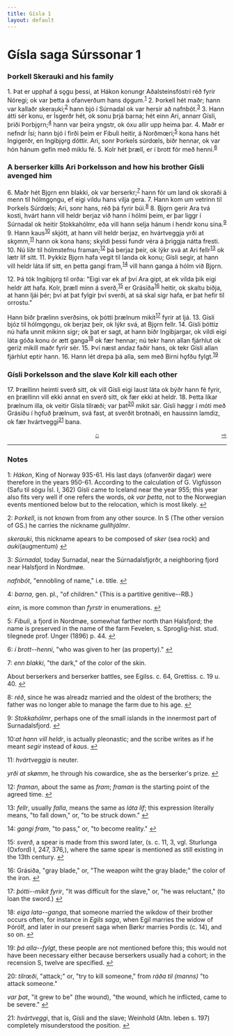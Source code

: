 ```yaml
---
title: Gísla 1
layout: default
---
```


# Gísla saga Súrssonar 1

### Þorkell Skerauki and his family

1\. Þat er upphaf á s&#x1EB;gu þessi, at Hákon konungr Aðalsteinsfóstri réð fyrir Nóregi; ok var þetta á ofanverðum hans d&#x1EB;gum.<sup id="a1">[1](#myfootnote1)</sup> 2. Þorkell hét maðr; hann var kallaðr skerauki;<sup id="a2">[2](#myfootnote2)</sup> hann bjó í Súrnadal ok var hersir að nafnbót.<sup id="a3">[3](#myfootnote3)</sup> 3. Hann átti sér konu, er Ísgerðr hét, ok sonu þrjá barna; hét einn Ari, annarr Gísli, þriði Þorbj&#x1EB;rn;<sup id="a4">[4](#myfootnote4)</sup> hann var þeira yngstr, ok óxu allir upp heima þar. 4. Maðr er nefndr Ísi; hann bjó í firði þeim er Fibuli heitir, á Norðm&oelig;ri;<sup id="a5">[5](#myfootnote5)</sup> kona hans hét Ingigerðr, en Ingibj&#x1EB;rg dóttir. Ari, sonr Þorkels súrd&oelig;ls, biðr hennar, ok var hón hánum gefin með miklu fé. 5. Kolr hét þræll, er í brott fór með henni.<sup id="a6">[6](#myfootnote6)</sup>

### A berserker kills Ari Þorkelsson and how his brother Gísli avenged him

6\. Maðr hét Bj&#x1EB;rn enn blakki, ok var berserkr;<sup id="a7">[7](#myfootnote7)</sup> hann fór um land ok skoraði á menn til hólmg&#x1EB;ngu, ef eigi vildu hans vilja gera. 7. Hann kom um vetrinn til Þorkels Súrd&oelig;ls; Ari, sonr hans, réð þá fyrir búi.<sup id="a8">[8](#myfootnote8)</sup> 8. Bj&#x1EB;rn gerir Ara tvá kosti, hvárt hann vill heldr berjaz við hann í hólmi þeim, er þar liggr í Súrnadal ok heitir Stokkahólmr, eða vill hann selja hánum í hendr konu sína.<sup id="a9">[9](#myfootnote9)</sup> 9. Hann kaus<sup id="a10">[10](#myfootnote10)</sup> skjótt, at hann vill heldr berjaz, en hvártveggja yrði at sk&#x1EB;mm,<sup id="a11">[11](#myfootnote11)</sup> hann ok kona hans; skyldi þessi fundr véra á þriggja nátta fresti. 10. Nú líðr til hólmstefnu framan;<sup id="a12">[12](#myfootnote12)</sup> þá berjaz þeir, ok lýkr svá at Ari fellr<sup id="a13">[13](#myfootnote13)</sup> ok lætr líf sitt. 11. Þykkiz Bj&#x1EB;rn hafa vegit til landa ok konu; Gísli segir, at hann vill heldr láta líf sitt, en þetta gangi fram,<sup id="a14">[14](#myfootnote14)</sup> vill hann ganga á hólm við Bj&#x1EB;rn.

12\. Þá tók Ingibj&#x1EB;rg til orða: "Eigi var ek af því Ara gipt, at ek vilda þik eigi heldr átt hafa. Kolr, þræll minn á sverð,<sup id="a15">[15](#myfootnote15)</sup> er Grásíða<sup id="a16">[16](#myfootnote16)</sup> heitir, ok skaltu biðja, at hann ljái þér; því at þat fylgir því sverði, at sá skal sigr hafa, er þat hefir til orrostu."

Hann biðr þrælinn sverðsins, ok þótti þrælnum mikit<sup id="a17">[17](#myfootnote17)</sup> fyrir at ljá. 13. Gísli bjóz til hólmg&#x1EB;ngu, ok berjaz þeir, ok lýkr svá, at Bj&#x1EB;rn fellr. 14. Gísli þóttiz nú hafa unnit mikinn sigr; ok þat er sagt, at hann biðr Ingibjargar, ok vildi eigi láta góða konu ór ætt ganga<sup id="a18">[18](#myfootnote18)</sup> ok fær hennar; nú tekr hann allan fjárhlut ok geriz mikill maðr fyrir sér. 15. Því næst andaz faðir hans, ok tekr Gísli allan fjárhlut eptir hann. 16. Hann lét drepa þá alla, sem með Birni h&#x1EB;fðu fylgt.<sup id="a19">[19](#myfootnote19)</sup>

### Gísli Þorkelsson and the slave Kolr kill each other

17\. Þrællinn heimti sverð sitt, ok vill Gísli eigi laust láta ok býðr hann fé fyrir, en þrællinn vill ekki annat en sverð sitt, ok fær ekki at heldr. 18. Þetta líkar þrælnum illa, ok veitir Gísla tilræði; var þat<sup id="a20">[20](#myfootnote20)</sup> mikit sár. Gísli h&oslash;ggr í móti með Grásíðu í h&#x1EB;fuð þrælnum, svá fast, at sverðit brotnaði, en haussinn lamdiz, ok fær hvártveggi<sup id="a21">[21](#myfootnote21)</sup> bana.

<div style="float: right"><a href="http://rcblack.net/Gisla_saga/Gisla_2">⇨</a></div>
<div style="margin: 0 auto; width: 100px;"><a href="http://rcblack.net/Gisla_saga/Gisla_home">&#8962;</a></div>

---

### Notes

<a name="myfootnote1" id="f1">1</a>: _Hákon_, King of Norway 935-61. His last days (ofanverðir dagar) were therefore in the years 950-61. According to the calculation of G. Vigfússon (Safu til sögu Ísl. I, 362) Gísli came to Iceland near the year 955; this year also fits very well if one refers the words, _ok var þetta_, not to the Norwegian events mentioned below but to the relocation, which is most likely. [↩](#a1)

<a name="myfootnote2" id="f2">2</a>: _Þorkell_, is not known from from any other source. In S (The other version of GS.) he carries the nickname _gullhjálmr_.

_skerauki_, this nickname apears to be composed of _sker_ (sea rock) and _auki_(augmentum) [↩](#a2)

<a name="myfootnote3" id="f3">3</a>: _Súrnadal_, today Surnadal, near the Súrnadalsfj&#x1EB;rðr, a neighboring fjord near Halsfjord in Nordm&oslash;e.

_nafnbót_, "ennobling of name," i.e. title. [↩](#a3)

<a name="myfootnote4" id="f4">4</a>: _barna_, gen. pl., "of children." {This is a partitive genitive--RB.}

_einn_, is more common than _fyrstr_ in enumerations. [↩](#a4)

<a name="myfootnote5" id="f5">5</a>: _Fibuli_, a fjord in Nordm&oslash;e, somewhat farther north than Halsfjord; the name is preserved in the name of the farm Fevelen, s. Sproglig-hist. stud. tilegnede prof. Unger (1896) p. 44. [↩](#a5)

<a name="myfootnote6" id="f6">6</a>: _í brott--henni_, "who was given to her (as property)." [↩](#a6)

<a name="myfootnote7" id="f7">7</a>: _enn blakki_, "the dark," of the color of the skin.

About berserkers and berserker battles, see Egilss. c. 64, Grettiss. c. 19 u. 40. [↩](#a7)

<a name="myfootnote8" id="f8">8</a>: _réð_, since he was alreadz married and the oldest of the brothers; the father was no longer able to manage the farm due to his age. [↩](#a8)

<a name="myfootnote9" id="f9">9</a>: _Stokkahólmr_, perhaps one of the small islands in the innermost part of Surnadalsfjord. [↩](#a9)

<a name="myfootnote10" id="f10">10</a>:_at hann vill heldr_, is actually pleonastic; and the scribe writes as if he meant _segir_ instead of _kaus_. [↩](#a10)

<a name="myfootnote11" id="f11">11</a>: _hvártveggja_ is neuter.

_yrði at sk&oslash;mm_, he through his cowardice, she as the berserker's prize. [↩](#a11)

<a name="myfootnote12" id="f12">12</a>: _framan_, about the same as _fram_; _framan_ is the starting point of the agreed time. [↩](#a12)

<a name="myfootnote13" id="f13">13</a>: _fellr_, usually _falla_, means the same as _láta líf_; this expression literally means, "to fall down," or, "to be struck down." [↩](#a13)

<a name="myfootnote14" id="f14">14</a>: _gangi fram_, "to pass," or, "to become reality." [↩](#a14)

<a name="myfootnote15" id="f15">15</a>: _sverð_, a spear is made from this sword later, (s. c. 11, 3, vgl. Sturlunga (Oxford) I, 247, 376,), where the same spear is mentioned as still existing in the 13th century. [↩](#a15)

<a name="myfootnote16" id="f16">16</a>: Grásiða, "gray blade," or, "The weapon wiht the gray blade;" the color of the iron. [↩](#a16)

<a name="myfootnote17" id="f17">17</a>: _þótti--mikit fyrir_, "It was difficult for the slave," or, "he was reluctant," (to loan the sword.) [↩](#a17)

<a name="myfootnote18" id="f18">18</a>: _eiga lata--ganga_, that someone married the wikdow of their brother occurs often, for instance in _Egils saga_, when Egil marries the widow of Þórólf, and later in our present saga when B&oslash;rkr marries Þordis (c. 14), and so on. [↩](#a18)

<a name="myfootnote19" id="f19">19</a>: _þá alla--fylgt_, these people are not mentioned before this; this would not have been necessary either because berserkers usually had a cohort; in the recension S, twelve are specified. [↩](#a19)

<a name="myfootnote20" id="f20">20</a>: _tilr&oelig;ði_, "attack;" or, "try to kill someone," from _ráða til (manns)_ "to attack someone."

_var þat_, "it grew to be" (the wound), "the wound, which he inflicted, came to be severe." [↩](#a20)

<a name="myfootnote21" id="f21">21</a>: _hvártveggi_, that is, Gísli and the slave; Weinhold (Altn. leben s. 197) completely misunderstood the position. [↩](#a21)
